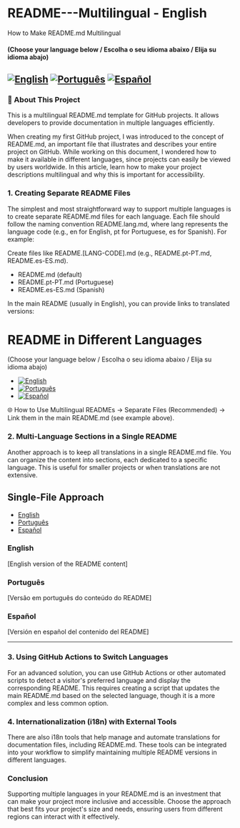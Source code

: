 # README---Multilingual - English
How to Make README.md Multilingual

#### (Choose your language below / Escolha o seu idioma abaixo / Elija su idioma abajo)
[![English](https://img.shields.io/badge/Language-English-blue)](README.md)
[![Português](https://img.shields.io/badge/Language-Português-green)](README.pt-PT.md)
[![Español](https://img.shields.io/badge/Language-Español-red)](README.es-ES.md)
---

### 📌 About This Project

This is a multilingual README.md template for GitHub projects. It allows developers to provide documentation in multiple languages efficiently.

When creating my first GitHub project, I was introduced to the concept of README.md, an important file that illustrates and describes your entire project on GitHub. While working on this document, I wondered how to make it available in different languages, since projects can easily be viewed by users worldwide. In this article, learn how to make your project descriptions multilingual and why this is important for accessibility.

### 1. Creating Separate README Files
The simplest and most straightforward way to support multiple languages is to create separate README.md files for each language. Each file should follow the naming convention README.lang.md, where lang represents the language code (e.g., en for English, pt for Portuguese, es for Spanish). For example:

Create files like README.[LANG-CODE].md (e.g., README.pt-PT.md, README.es-ES.md).

- README.md (default)
- README.pt-PT.md (Portuguese)
- README.es-ES.md (Spanish)

In the main README (usually in English), you can provide links to translated versions:

# README in Different Languages

(Choose your language below / Escolha o seu idioma abaixo / Elija su idioma abajo)
- [![English](https://img.shields.io/badge/Language-English-blue)](README.md)
- [![Português](https://img.shields.io/badge/Language-Português-green)](README.pt-PT.md)
- [![Español](https://img.shields.io/badge/Language-Español-red)](README.es-ES.md)

🌐 How to Use Multilingual READMEs -> Separate Files (Recommended) -> Link them in the main README.md (see example above).

### 2. Multi-Language Sections in a Single README
Another approach is to keep all translations in a single README.md file. You can organize the content into sections, each dedicated to a specific language. This is useful for smaller projects or when translations are not extensive.

## Single-File Approach

 * [English](#English)
 * [Português](#Português)
 * [Español](#Español)

### English  
[English version of the README content]  

### Português  
[Versão em português do conteúdo do README]  

### Español  
[Versión en español del contenido del README]

---
### 3. Using GitHub Actions to Switch Languages
For an advanced solution, you can use GitHub Actions or other automated scripts to detect a visitor's preferred language and display the corresponding README. This requires creating a script that updates the main README.md based on the selected language, though it is a more complex and less common option.

### 4. Internationalization (i18n) with External Tools
There are also i18n tools that help manage and automate translations for documentation files, including README.md. These tools can be integrated into your workflow to simplify maintaining multiple README versions in different languages.

### Conclusion
Supporting multiple languages in your README.md is an investment that can make your project more inclusive and accessible. Choose the approach that best fits your project's size and needs, ensuring users from different regions can interact with it effectively.
